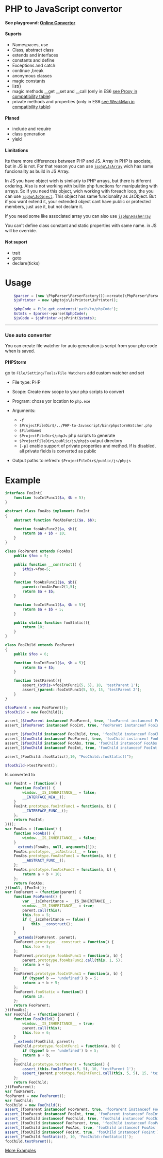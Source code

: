 PHP to JavaScript convertor
===================
#### See playground: [Online Convertor](http://phptojs.mostka.com/) ####

#### Suports ####
- Namespaces, use
- Class, abstract class
- extends and interfaces
- constants and define
- Exceptions and catch
- continue<num> ,break<num>
- anonymous classes
- magic constants
- list()
- magic methods __get __set and __call (only in ES6 [see Proxy in compatibility table](https://kangax.github.io/compat-table/es6/#test-Proxy))
- private methods and properties (only in ES6 [see WeakMap in compatibility table](https://kangax.github.io/compat-table/es6/#test-WeakMap))

#### Planed ####
- include and require
- class generation
- yield

#### Limitations ####
Its there more differences between PHP and JS. Array in PHP is asociate, but in JS is not.
 For that reason you can use [```jsphp\JsArray```](https://github.com/tito10047/PHP-to-Javascript/blob/master/test/code/jsPrinter/phpSrc/global/JsArray.js.php) wich has same funcionality as build in JS Array.
 
In JS you have object wich is similarly to PHP arrays, but there is diferent ordering. Also is not working
 with builtin php functions for manipulating with arrays. So if you need this object, wich working with
 foreach loop, the you can use [```jsphp\JsObject```](https://github.com/tito10047/PHP-to-Javascript/blob/master/test/code/jsPrinter/phpSrc/global/JsClass.js.php). This object has same funcionality as
 JsObject. But if you want extend it, your extended object cant have public or protected members, just use it, but not declare it.

If you need some like associated array you can also use [```jsphp\HashArray```](https://github.com/tito10047/PHP-to-Javascript/blob/master/test/code/jsPrinter/phpSrc/JsPrinter/array.js.php)

You can't define class constant and static properties with same name. in JS will be override.

#### Not suport ####
- trait
- goto
- declare(ticks)

Usage
===================
```php
    $parser = (new \PhpParser\ParserFactory())->create(\PhpParser\ParserFactory::PREFER_PHP7);
    $jsPrinter = new \phptojs\JsPrinter\JsPrinter();

    $phpCode = file_get_contents('path/to/phpCode');
    $stmts = $parser->parse($phpCode);
    $jsCode = $jsPrinter->jsPrint($stmts);
```
----
### Use auto converter ###
You can create file watcher for auto generation js script from your php
code when is saved.

#### PHPStorm ####
go to `File/Setting/Tools/File Watchers` add custom watcher and set

- File type: PHP
- Scope: Create new scope to your php scripts to convert
- Program: chose yor location to `php.exe`
- Arguments:
  - `-f`
  - `$ProjectFileDir$/../PHP-to-Javascript/bin/phpstormWatcher.php`
  - `$FileName$`
  - `$ProjectFileDir$/phpJs` php scripts to generate
  - `$ProjectFileDir$/public/js/phpjs` output directory
  - `[-p]` enable support of private properties and method. If is disabled, all private fields is converted as public

- Output paths to refresh: `$ProjectFileDir$/public/js/phpjs`



Example
===================

```php
interface FooInt{
    function fooIntFunc1($a, $b = 5);
}

abstract class FooAbs implements FooInt
{
    abstract function fooAbsFunc1($a, $b);

    function fooAbsFunc2($a, $b){
        return $a + $b + 10;
    }
}

class FooParent extends FooAbs{
    public $foo = 5;

    public function __construct() {
		$this->foo=5;
	}

	function fooAbsFunc1($a, $b){
		parent::fooAbsFunc2(1,5);
        return $a + $b;
    }

    function fooIntFunc1($a, $b = 5){
        return $a + $b + 5;
    }

    public static function fooStatic(){
    	return 10;
	}
}

class FooChild extends FooParent
{
    public $foo = 6;

    function fooIntFunc1($a, $b = 5){
        return $a + $b;
    }

    function testParent(){
        assert_($this->fooIntFunc1(5, 5), 10, 'testParent 1');
        assert_(parent::fooIntFunc1(5, 5), 15, 'testParent 2');
    }
}

$fooParent = new FooParent();
$fooChild = new FooChild();

assert_($fooParent instanceof FooParent, true, 'fooParent instanceof FooParent');
assert_($fooParent instanceof FooInt, true, 'fooParent instanceof FooInt');

assert_($fooChild instanceof FooChild, true, 'fooChild instanceof FooChild');
assert_($fooChild instanceof FooParent, true, 'fooChild instanceof FooParent');
assert_($fooChild instanceof FooAbs, true, 'fooChild instanceof FooAbs');
assert_($fooChild instanceof FooInt, true, 'fooChild instanceof FooInt');

assert_(FooChild::fooStatic(),10, "FooChild::fooStatic()");

$fooChild->testParent();
```

Is converted to
```javascript
var FooInt = (function() {
    function FooInt() {
        window.__IS_INHERITANCE__ = false;
        __INTERFACE_NEW__();
    }
    FooInt.prototype.fooIntFunc1 = function(a, b) {
        __INTERFACE_FUNC__();
    };
    return FooInt;
})();
var FooAbs = (function() {
    function FooAbs() {
        window.__IS_INHERITANCE__ = false;
    }
    __extends(FooAbs, null, arguments[1]);
    FooAbs.prototype.__isAbstract__ = true;
    FooAbs.prototype.fooAbsFunc1 = function(a, b) {
        __ABSTRACT_FUNC__();
    };
    FooAbs.prototype.fooAbsFunc2 = function(a, b) {
        return a + b + 10;
    };
    return FooAbs;
})(null, [FooInt]);
var FooParent = (function(parent) {
    function FooParent() {
        var __isInheritance = __IS_INHERITANCE__;
        window.__IS_INHERITANCE__ = true;
        parent.call(this);
        this.foo = 5;
        if (__isInheritance == false) {
            this.__construct();
        }
    }
    __extends(FooParent, parent);
    FooParent.prototype.__construct = function() {
        this.foo = 5;
    };
    FooParent.prototype.fooAbsFunc1 = function(a, b) {
        parent.prototype.fooAbsFunc2.call(this, 1, 5);
        return a + b;
    };
    FooParent.prototype.fooIntFunc1 = function(a, b) {
        if (typeof b == 'undefined') b = 5;
        return a + b + 5;
    };
    FooParent.fooStatic = function() {
        return 10;
    };
    return FooParent;
})(FooAbs);
var FooChild = (function(parent) {
    function FooChild() {
        window.__IS_INHERITANCE__ = true;
        parent.call(this);
        this.foo = 6;
    }
    __extends(FooChild, parent);
    FooChild.prototype.fooIntFunc1 = function(a, b) {
        if (typeof b == 'undefined') b = 5;
        return a + b;
    };
    FooChild.prototype.testParent = function() {
        assert_(this.fooIntFunc1(5, 5), 10, 'testParent 1');
        assert_(parent.prototype.fooIntFunc1.call(this, 5, 5), 15, 'testParent 2');
    };
    return FooChild;
})(FooParent);
var fooParent;
fooParent = new FooParent();
var fooChild;
fooChild = new FooChild();
assert_(fooParent instanceof FooParent, true, 'fooParent instanceof FooParent');
assert_(fooParent instanceof FooInt, true, 'fooParent instanceof FooInt');
assert_(fooChild instanceof FooChild, true, 'fooChild instanceof FooChild');
assert_(fooChild instanceof FooParent, true, 'fooChild instanceof FooParent');
assert_(fooChild instanceof FooAbs, true, 'fooChild instanceof FooAbs');
assert_(fooChild instanceof FooInt, true, 'fooChild instanceof FooInt');
assert_(FooChild.fooStatic(), 10, 'FooChild::fooStatic()');
fooChild.testParent();
```
[More Examples](https://github.com/tito10047/PHP-to-Javascript/tree/master/test/code/jsPrinter/jsSrc/generated/JsPrinter)
